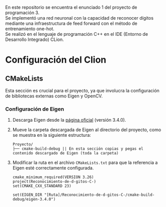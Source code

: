 En este repositorio se encuentra el enunciado 1 del proyecto de programación 3.  
Se implementó una red neuronal con la capacidad de reconocer dígitos mediante una infraestructura de feed forward con el método de entrenamiento one-hot.  
Se realizó en el lenguaje de programación C++ en el IDE (Entorno de Desarrollo Integrado) CLion.

# Configuración del Clion

## CMakeLists

Esta sección es crucial para el proyecto, ya que involucra la configuración de bibliotecas externas como Eigen y OpenCV.

### Configuración de Eigen

1. Descarga Eigen desde la [página oficial](https://gitlab.com/libeigen/eigen/-/releases/3.4.0) (versión 3.4.0).
2. Mueve la carpeta descargada de Eigen al directorio del proyecto, como se muestra en la siguiente estructura:

    ```
    Proyecto/
    ├── cmake-build-debug || En esta sección copias y pegas el contenido descargado de Eigen (toda la carpeta)
    
    ```

3. Modificar la ruta en el archivo `CMakeLists.txt` para que la referencia a Eigen esté correctamente configurada.
   
   ```
   cmake_minimum_required(VERSION 3.26)
   project(Reconocimiento-de-d-gitos-C-)
   set(CMAKE_CXX_STANDARD 23)
   
   set(EIGEN_DIR "[Ruta]/Reconocimiento-de-d-gitos-C-/cmake-build-debug/eigen-3.4.0")
   ```
